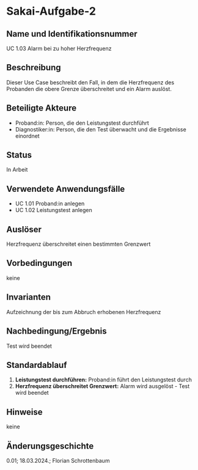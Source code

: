 # Sakai-Aufgabe-2
## Name und Identifikationsnummer
UC 1.03 Alarm bei zu hoher Herzfrequenz
## Beschreibung
Dieser Use Case beschreibt den Fall, in dem die Herzfrequenz des Probanden die obere Grenze überschreitet und ein Alarm auslöst.
## Beteiligte Akteure
- Proband:in: Person, die den Leistungstest durchführt
- Diagnostiker:in: Person, die den Test überwacht und die Ergebnisse einordnet
## Status
In Arbeit
## Verwendete Anwendungsfälle
- UC 1.01 Proband:in anlegen
- UC 1.02 Leistungstest anlegen
## Auslöser
Herzfrequenz überschreitet einen bestimmten Grenzwert
## Vorbedingungen
keine
## Invarianten
Aufzeichnung der bis zum Abbruch erhobenen Herzfrequenz
## Nachbedingung/Ergebnis
Test wird beendet
## Standardablauf
1. **Leistungstest durchführen:** Proband:in führt den Leistungstest durch
2. **Herzfrequenz überschreitet Grenzwert:** Alarm wird ausgelöst - Test wird beendet
## Hinweise
keine
## Änderungsgeschichte
0.01; 18.03.2024.; Florian Schrottenbaum
